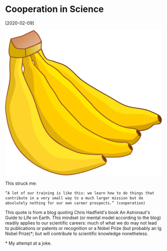 # Cooperation in Science

[2020-02-09]

![](/img/2020-02-09.png)

This struck me: 
```
“A lot of our training is like this: we learn how to do things that contribute in a very small way to a much larger mission but do absolutely nothing for our own career prospects.” (cooperation)
```
This quote is from a blog quoting Chris Hadfield's book An Astronaut's Guide to Life on Earth. This mindset (or mental model according to the blog) readily applies to our scientific careers: much of what we do may not lead to publications or patents or recognition or a Nobel Prize (but probably an Ig Nobel Prize)\*; but will contribute to scientific knowledge nonetheless.

\* My attempt at a joke. 